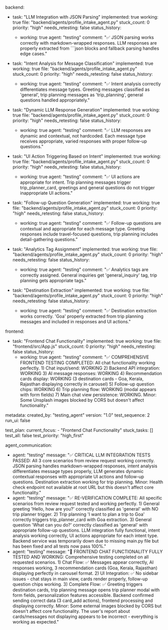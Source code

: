backend:
  - task: "LLM Integration with JSON Parsing"
    implemented: true
    working: true
    file: "backend/agents/profile_intake_agent.py"
    stuck_count: 0
    priority: "high"
    needs_retesting: false
    status_history:
      - working: true
        agent: "testing"
        comment: "✅ JSON parsing works correctly with markdown-wrapped responses. LLM responses are properly extracted from ```json blocks and fallback parsing handles edge cases."

  - task: "Intent Analysis for Message Classification"
    implemented: true
    working: true
    file: "backend/agents/profile_intake_agent.py"
    stuck_count: 0
    priority: "high"
    needs_retesting: false
    status_history:
      - working: true
        agent: "testing"
        comment: "✅ Intent analysis correctly differentiates message types. Greeting messages classified as 'general', trip planning messages as 'trip_planning', general questions handled appropriately."

  - task: "Dynamic LLM Response Generation"
    implemented: true
    working: true
    file: "backend/agents/profile_intake_agent.py"
    stuck_count: 0
    priority: "high"
    needs_retesting: false
    status_history:
      - working: true
        agent: "testing"
        comment: "✅ LLM responses are dynamic and contextual, not hardcoded. Each message type receives appropriate, varied responses with proper follow-up questions."

  - task: "UI Action Triggering Based on Intent"
    implemented: true
    working: true
    file: "backend/agents/profile_intake_agent.py"
    stuck_count: 0
    priority: "high"
    needs_retesting: false
    status_history:
      - working: true
        agent: "testing"
        comment: "✅ UI actions are appropriate for intent. Trip planning messages trigger trip_planner_card, greetings and general questions do not trigger inappropriate UI actions."

  - task: "Follow-up Question Generation"
    implemented: true
    working: true
    file: "backend/agents/profile_intake_agent.py"
    stuck_count: 0
    priority: "high"
    needs_retesting: false
    status_history:
      - working: true
        agent: "testing"
        comment: "✅ Follow-up questions are contextual and appropriate for each message type. Greeting responses include travel-focused questions, trip planning includes detail-gathering questions."

  - task: "Analytics Tag Assignment"
    implemented: true
    working: true
    file: "backend/agents/profile_intake_agent.py"
    stuck_count: 0
    priority: "high"
    needs_retesting: false
    status_history:
      - working: true
        agent: "testing"
        comment: "✅ Analytics tags are correctly assigned. General inquiries get 'general_inquiry' tag, trip planning gets appropriate tags."

  - task: "Destination Extraction"
    implemented: true
    working: true
    file: "backend/agents/profile_intake_agent.py"
    stuck_count: 0
    priority: "high"
    needs_retesting: false
    status_history:
      - working: true
        agent: "testing"
        comment: "✅ Destination extraction works correctly. 'Goa' properly extracted from trip planning messages and included in responses and UI actions."

frontend:
  - task: "Frontend Chat Functionality"
    implemented: true
    working: true
    file: "frontend/src/App.js"
    stuck_count: 0
    priority: "high"
    needs_retesting: false
    status_history:
      - working: true
        agent: "testing"
        comment: "✅ COMPREHENSIVE FRONTEND TESTING COMPLETED: All chat functionality working perfectly. 1) Chat input/send: WORKING 2) Backend API integration: WORKING 3) AI message responses: WORKING 4) Recommendation cards display: WORKING (3 destination cards - Goa, Kerala, Rajasthan displaying correctly in carousel) 5) Follow-up question chips: WORKING 6) Trip planning flow: WORKING (modal appears with form fields) 7) Main chat view persistence: WORKING. Minor: Some Unsplash images blocked by CORS but doesn't affect functionality."

metadata:
  created_by: "testing_agent"
  version: "1.0"
  test_sequence: 2
  run_ui: false

test_plan:
  current_focus:
    - "Frontend Chat Functionality"
  stuck_tasks: []
  test_all: false
  test_priority: "high_first"

agent_communication:
  - agent: "testing"
    message: "✅ CRITICAL LLM INTEGRATION TESTS PASSED: All 3 core scenarios from review request working correctly. JSON parsing handles markdown-wrapped responses, intent analysis differentiates message types properly, LLM generates dynamic contextual responses with appropriate UI actions and follow-up questions. Destination extraction working for trip planning. Minor: Health check endpoint not available at root URL but this doesn't affect core functionality."
  - agent: "testing"
    message: "✅ RE-VERIFICATION COMPLETE: All specific scenarios from review request tested and working perfectly. 1) General greeting 'Hello, how are you?' correctly classified as 'general' with NO trip planner trigger. 2) Trip planning 'I want to plan a trip to Goa' correctly triggers trip_planner_card with Goa extraction. 3) General question 'What can you do?' correctly classified as 'general' with appropriate follow-up questions. LLM integration fully functional, intent analysis working correctly, UI actions appropriate for each intent type. Backend service was temporarily down due to missing main.py file but has been fixed and all tests now pass 100%."
  - agent: "testing"
    message: "🎉 FRONTEND CHAT FUNCTIONALITY FULLY TESTED AND WORKING: Comprehensive testing completed on all requested scenarios. 1) Chat Flow: ✅ Messages appear correctly, AI responses working, 3 recommendation cards (Goa, Kerala, Rajasthan) displaying perfectly in carousel format. 2) UI Integration: ✅ No sidebar issues - chat stays in main view, cards render properly, follow-up question chips working. 3) Complete Flow: ✅ Greeting triggers destination cards, trip planning message opens trip planner modal with form fields, personalization features accessible. Backend confirmed sending correct data (3 card_add actions), frontend processing and displaying correctly. Minor: Some external images blocked by CORS but doesn't affect core functionality. The user's report about cards/messages not displaying appears to be incorrect - everything is working as expected."